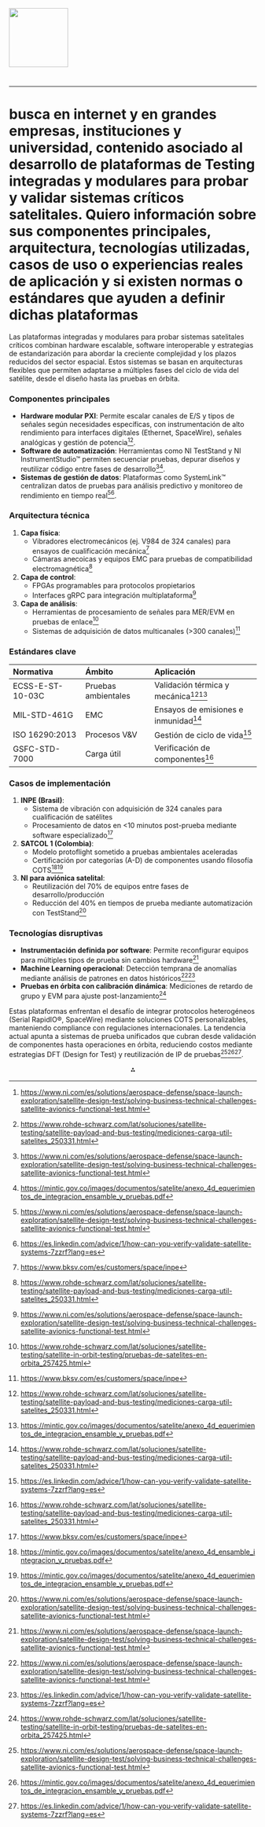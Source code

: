 <img src="https://r2cdn.perplexity.ai/pplx-full-logo-primary-dark%402x.png" class="logo" width="120"/>

# 

---

# busca en internet y en grandes empresas, instituciones y universidad, contenido asociado al desarrollo de plataformas de Testing integradas y modulares para probar y validar sistemas críticos satelitales. Quiero información sobre sus componentes principales, arquitectura, tecnologías utilizadas, casos de uso o experiencias reales de aplicación y si existen normas o estándares que ayuden a definir dichas plataformas

Las plataformas integradas y modulares para probar sistemas satelitales críticos combinan hardware escalable, software interoperable y estrategias de estandarización para abordar la creciente complejidad y los plazos reducidos del sector espacial. Estos sistemas se basan en arquitecturas flexibles que permiten adaptarse a múltiples fases del ciclo de vida del satélite, desde el diseño hasta las pruebas en órbita.

### Componentes principales

- **Hardware modular PXI**: Permite escalar canales de E/S y tipos de señales según necesidades específicas, con instrumentación de alto rendimiento para interfaces digitales (Ethernet, SpaceWire), señales analógicas y gestión de potencia[^1_1][^1_4].
- **Software de automatización**: Herramientas como NI TestStand y NI InstrumentStudio™ permiten secuenciar pruebas, depurar diseños y reutilizar código entre fases de desarrollo[^1_1][^1_5].
- **Sistemas de gestión de datos**: Plataformas como SystemLink™ centralizan datos de pruebas para análisis predictivo y monitoreo de rendimiento en tiempo real[^1_1][^1_7].


### Arquitectura técnica

1. **Capa física**:
    - Vibradores electromecánicos (ej. V984 de 324 canales) para ensayos de cualificación mecánica[^1_2]
    - Cámaras anecoicas y equipos EMC para pruebas de compatibilidad electromagnética[^1_4]
2. **Capa de control**:
    - FPGAs programables para protocolos propietarios
    - Interfaces gRPC para integración multiplataforma[^1_1]
3. **Capa de análisis**:
    - Herramientas de procesamiento de señales para MER/EVM en pruebas de enlace[^1_6]
    - Sistemas de adquisición de datos multicanales (>300 canales)[^1_2]

### Estándares clave

| Normativa | Ámbito | Aplicación |
| :-- | :-- | :-- |
| ECSS-E-ST-10-03C | Pruebas ambientales | Validación térmica y mecánica[^1_4][^1_5] |
| MIL-STD-461G | EMC | Ensayos de emisiones e inmunidad[^1_4] |
| ISO 16290:2013 | Procesos V\&V | Gestión de ciclo de vida[^1_7] |
| GSFC-STD-7000 | Carga útil | Verificación de componentes[^1_4] |

### Casos de implementación

1. **INPE (Brasil)**:
    - Sistema de vibración con adquisición de 324 canales para cualificación de satélites
    - Procesamiento de datos en <10 minutos post-prueba mediante software especializado[^1_2]
2. **SATCOL 1 (Colombia)**:
    - Modelo protoflight sometido a pruebas ambientales aceleradas
    - Certificación por categorías (A-D) de componentes usando filosofía COTS[^1_3][^1_5]
3. **NI para aviónica satelital**:
    - Reutilización del 70% de equipos entre fases de desarrollo/producción
    - Reducción del 40% en tiempos de prueba mediante automatización con TestStand[^1_1]

### Tecnologías disruptivas

- **Instrumentación definida por software**: Permite reconfigurar equipos para múltiples tipos de prueba sin cambios hardware[^1_1]
- **Machine Learning operacional**: Detección temprana de anomalías mediante análisis de patrones en datos históricos[^1_1][^1_7]
- **Pruebas en órbita con calibración dinámica**: Mediciones de retardo de grupo y EVM para ajuste post-lanzamiento[^1_6]

Estas plataformas enfrentan el desafío de integrar protocolos heterogéneos (Serial RapidIO®, SpaceWire) mediante soluciones COTS personalizables, manteniendo compliance con regulaciones internacionales. La tendencia actual apunta a sistemas de prueba unificados que cubran desde validación de componentes hasta operaciones en órbita, reduciendo costos mediante estrategias DFT (Design for Test) y reutilización de IP de pruebas[^1_1][^1_5][^1_7].

<div style="text-align: center">⁂</div>

[^1_1]: https://www.ni.com/es/solutions/aerospace-defense/space-launch-exploration/satellite-design-test/solving-business-technical-challenges-satellite-avionics-functional-test.html

[^1_2]: https://www.bksv.com/es/customers/space/inpe

[^1_3]: https://mintic.gov.co/images/documentos/satelite/anexo_4d_ensamble_integracion_y_pruebas.pdf

[^1_4]: https://www.rohde-schwarz.com/lat/soluciones/satellite-testing/satellite-payload-and-bus-testing/mediciones-carga-util-satelites_250331.html

[^1_5]: https://mintic.gov.co/images/documentos/satelite/anexo_4d_equerimientos_de_integracion_ensamble_y_pruebas.pdf

[^1_6]: https://www.rohde-schwarz.com/lat/soluciones/satellite-testing/satellite-in-orbit-testing/pruebas-de-satelites-en-orbita_257425.html

[^1_7]: https://es.linkedin.com/advice/1/how-can-you-verify-validate-satellite-systems-7zzrf?lang=es

[^1_8]: https://www.juntadeandalucia.es/presidencia/portavoz/200585/JuntadeAndalucia/ConsejodeGobierno

[^1_9]: https://www.gmv.com/es-es/sectores/espacio

[^1_10]: https://www.juntadeandalucia.es/presidencia/portavoz/201162/Solicitud/ayudas/sistemassatelitales/EstrategiaAeroespacial/PlanCRECEIndustria/ConsejeriadeIndustriaEnergiayMinas/JuntadeAndalucia

[^1_11]: https://flypix.ai/es/blog/remote-sensing-software-tools/

[^1_12]: https://www.gr.ssr.upm.es/index.php/es/investigacion/proyectos/item/552-aplicacion-web-para-analisis-y-optimizacion-de-enlaces-satelitales

[^1_13]: https://oa.upm.es/44960/4/TFM_BEATRIZ_LACRUZ_ALCARAZ.pdf

[^1_14]: https://milexia.com/mercados/comunicaciones-satelitales

[^1_15]: https://gredos.usal.es/handle/10366/158770

[^1_16]: https://www.ni.com/es/solutions/aerospace-defense/space-launch-exploration/satellite-design-test.html

[^1_17]: https://www.incibe.es/incibe-cert/blog/el-espacio-una-infraestructura-critica-cada-vez-mas-importante

[^1_18]: https://oa.upm.es/71982/3/TFM_DANIEL_ALFARO_POSADA.pdf

[^1_19]: https://repositoriocyt.unlam.edu.ar/bitstream/123456789/892/1/MDIAE - Arias.pdf

[^1_20]: https://www.rohde-schwarz.com/lat/soluciones/satellite-testing/satellite-testing_233626.html

[^1_21]: https://fronteraespacial.com/noticias/startical-adquiere-nuevos-satelites-de-prueba/

[^1_22]: https://www.eiit.com/noticias/ciberseguridad-en-automatizacion-ingenieria-de-test-y-sectores-criticos-aeroespacial-y-defensa-2/

[^1_23]: https://datos.gob.es/es/blog/explorando-el-espacio-desde-la-tierra-datos-satelitales-abiertos-en-europa-y-sus-aplicaciones

[^1_24]: https://ptedisruptive.es/liderazgo/casos-uso/

[^1_25]: http://www.aei.gob.es/eu/laguntza-emanda/laguntza-nabarmenak/proyecto-idi-prueba-concepto-2021-transferring-statistical

[^1_26]: https://www.boe.es/buscar/pdf/1997/BOE-A-1997-1957-consolidado.pdf

[^1_27]: https://learn.microsoft.com/es-es/windows-hardware/test/hlk/testref/global-navigation-satellite-system--gnss--test-guidance

[^1_28]: https://es.linkedin.com/advice/1/how-can-you-verify-validate-satellite-systems-7zzrf?lang=es\&lang=es

[^1_29]: https://www.boe.es/buscar/doc.php?id=DOUE-L-2021-80615

[^1_30]: https://es.linkedin.com/advice/1/how-can-you-ensure-your-satellite-system-v0jcc?lang=es

[^1_31]: https://oa.upm.es/68103/1/TFG_VICTOR_PRIETO_LASO.pdf

[^1_32]: https://haciaelespacio.aem.gob.mx/revistadigital/articul.php?interior=1637

[^1_33]: https://assets-us-01.kc-usercontent.com/ecb176a6-5a2e-0000-8943-84491e5fc8d1/284d6ebc-0905-46ca-9ad6-639182c0a320/ER - SatelliteSystems Whitepaper-ES.pdf

[^1_34]: https://repositoriocyt.unlam.edu.ar/bitstream/123456789/495/1/MDIAE_Gonzalez.pdf

[^1_35]: https://distopia.com.mx/read/180/LOS-COMPONENTES-ESENCIALES-DE-UN-SATELITE

[^1_36]: https://www.ni.com/es/solutions/aerospace-defense/case-studies/osl-universal-automated-test-system-satellite-payload-power-supply.html

[^1_37]: https://www.bksv.com/es/knowledge/applications/vibration-testing/qualification-testing

[^1_38]: https://www.iti.es/blog/verificacion-de-sistemas-criticos-mediante-software-in-the-loop/

[^1_39]: https://www.rohde-schwarz.com/lat/soluciones/wireless-communications-testing/wireless-standards/5g-nr/non-terrestrial-networks-ntn/pruebas-de-satelites-ntn-5g_256812.html

[^1_40]: https://es.wired.com/articulos/fossa-systems-explora-el-iot-por-satelite-con-microsoft-research

[^1_41]: https://www.silicon.es/press-release/lambdatest-mejora-su-experiencia-de-pruebas-de-automatizacion-selenium-al-incorporar-su-inteligencia-de-pruebas-integrada-con-ia

